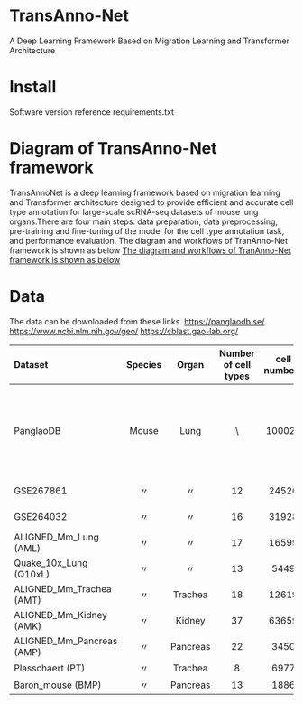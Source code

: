 # TransAnno-Net
A Deep Learning Framework Based on Migration Learning and Transformer Architecture
# Install
Software version reference requirements.txt
# Diagram of TransAnno-Net framework

TransAnnoNet is a deep learning framework based on migration learning and Transformer architecture designed to provide efficient and accurate cell type annotation for large-scale scRNA-seq datasets of mouse lung organs.There are four main steps: data preparation, data preprocessing, pre-training and fine-tuning of the model for the cell type annotation task, and performance evaluation.
The diagram and workflows of TranAnno-Net framework is shown as below
[The diagram and workflows of TranAnno-Net framework is shown as below](https://github.com/qzhangit/TransAnno-Net/blob/main/Picture/framework.png)

# Data
The data can be downloaded from these links.
https://panglaodb.se/
https://www.ncbi.nlm.nih.gov/geo/
https://cblast.gao-lab.org/

| Dataset | Species | Organ |Number of cell types | cell numbers | Gene numbers |Protocols | Accession ID |
| :---- | :----: | :----: | :----: | :----: | :----: | :----: | :----: |
| PanglaoDB | Mouse | Lung | \ | 100024 | 45549 | microwell-seq, 10x chromium, Smart-seq2, drop-seq, SMART-seq2 | (https://panglaodb.se/) |
| GSE267861 | 〃 | 〃 | 12 | 24520 | 32285 | 10x chromium | GSE267861 |
| GSE264032 | 〃 | 〃 | 16 | 31928 | 32285 | 10x chromium | GSE264032 |
| ALIGNED_Mm_Lung (AML) | 〃 | 〃 | 17 | 16599 | 25174 | unknown | (https://cblast.gao-lab.org/) |
| Quake_10x_Lung (Q10xL) | 〃 | 〃 | 13 | 5449 | 23341 | 10x chromium | 〃 |
| ALIGNED_Mm_Trachea (AMT) | 〃 | Trachea | 18 | 12619 | 33948 | unknown |〃 |
| ALIGNED_Mm_Kidney (AMK) | 〃 | Kidney | 37 | 63659 | 35210 | unknown | 〃 |
| ALIGNED_Mm_Pancreas (AMP) | 〃 | Pancreas | 22 | 3450 | 25410 | unknown | 〃 |
| Plasschaert (PT) | 〃 | Trachea | 8 | 6977 | 28205 | inDrop | 〃 |
| Baron_mouse (BMP) | 〃 | Pancreas | 13 | 1886 | 14877 | inDrop | 〃 |

